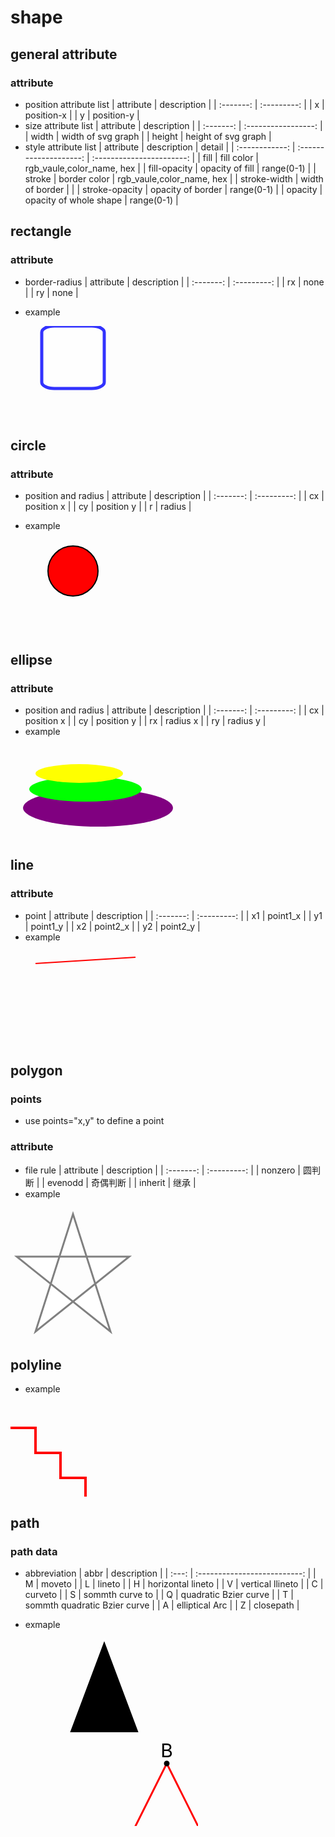<link rel=stylesheet href=style.css>

<h1> shape </h1>

<h2> general attribute </h2>
<h3> attribute </h3>

- position attribute list
    | attribute | description |
    | :-------: | :---------: |
    |     x     | position-x  |
    |     y     | position-y  |
- size attribute list
    | attribute |     description     |
    | :-------: | :-----------------: |
    |   width   | width of svg graph  |
    |  height   | height of svg graph |
- style attribute list
    |   attribute    |      description       |          detail           |
    | :------------: | :--------------------: | :-----------------------: |
    |      fill      |       fill color       | rgb_vaule,color_name, hex |
    |  fill-opacity  |    opacity of fill     |        range(0-1)         |
    |     stroke     |      border color      | rgb_vaule,color_name, hex |
    |  stroke-width  |    width of border     |                           |
    | stroke-opacity |   opacity of border    |        range(0-1)         |
    |    opacity     | opacity of whole shape |        range(0-1)         |

<h2> rectangle </h2>
<h3> attribute </h3>

- border-radius
    | attribute | description |
    | :-------: | :---------: |
    |    rx     |    none     |
    |    ry     |    none     |

- example

<svg xmlns="http://www.w3.org/2000/svg" version="1.1">
  <rect x="50" y="0" rx='20' ry="10" width="100" height="100"
  style="fill:white;stroke:blue;stroke-width:5;opacity:0.8"/>
</svg>

<h2> circle </h2>
<h3> attribute </h3>

- position and radius
    | attribute | description |
    | :-------: | :---------: |
    |    cx     | position x  |
    |    cy     | position y  |
    |     r     |   radius    |

- example

<svg>
  <circle cx="100" cy="50" r="40" stroke="black"
  stroke-width="2" fill="red"/>
</svg>

<h2> ellipse </h2>
<h3> attribute </h3>

- position and radius
    | attribute | description |
    | :-------: | :---------: |
    |    cx     | position x  |
    |    cy     | position y  |
    |    rx     |  radius x   |
    |    ry     |  radius y   |
- example

<svg xmlns="http://www.w3.org/2000/svg" version="1.1">
  <ellipse cx="140" cy="100" rx="120" ry="30" style="fill:purple"/>
  <ellipse cx="120" cy="70" rx="90" ry="20" style="fill:lime"/>
  <ellipse cx="110" cy="45" rx="70" ry="15" style="fill:yellow"/>
</svg>

<h2> line </h2>
<h3> attribute </h3>

- point
    | attribute | description |
    | :-------: | :---------: |
    |    x1     |  point1_x   |
    |    y1     |  point1_y   |
    |    x2     |  point2_x   |
    |    y2     |  point2_y   |
- example

<svg >
  <line x1="40" y1="20" x2="200" y2="10"
  style="stroke:rgb(255,0,0);stroke-width:2"/>
</svg>

<h2> polygon </h2>
<h3> points </h3>

- use points="x,y" to define a point

<h3> attribute </h3>

- file rule
    | attribute | description |
    | :-------: | :---------: |
    |  nonzero  |   圆判断    |
    |  evenodd  |  奇偶判断   |
    |  inherit  |    继承     |
- example
<svg height="210" width="500">
  <polygon points="100,10 40,198 190,78 10,78 160,198"
  style="fill:white;stroke:grey;stroke-width:3;fill-rule:evenodd;" />
</svg>

<h2> polyline </h2>

- example

<svg>
  <polyline points="0,40 40,40 40,80 80,80 80,120 120,120 120,160" style="fill:none;stroke:red;stroke-width:4" />
</svg>

<h2> path </h2>
<h3> path data </h3>

- abbreviation 
  | abbr  |         description          |
  | :---: | :--------------------------: |
  |   M   |            moveto            |
  |   L   |            lineto            |
  |   H   |      horizontal lineto       |
  |   V   |       vertical llineto       |
  |   C   |           curveto            |
  |   S   |       sommth curve to        |
  |   Q   |    quadratic Bzier curve     |
  |   T   | sommth quadratic Bzier curve |
  |   A   |        elliptical Arc        |
  |   Z   |          closepath           |

- exmaple

<svg>
    <path d="M150 0 L75 200 L225 200 Z" stroke="white" stroke-width="3px"/>
</svg>

<svg>
  <path id="lineAB" d="M 100 350 l 150 -300" stroke="red"
  stroke-width="3" fill="none" />
  <path id="lineBC" d="M 250 50 l 150 300" stroke="red"
  stroke-width="3" fill="none" />
  <path d="M 175 200 l 150 0" stroke="green" stroke-width="3"
  fill="none" />
  <path d="M 100 350 q 150 -300 300 0" stroke="blue"
  stroke-width="5" fill="none" />
  <!-- Mark relevant points -->
  <g stroke="black" stroke-width="3" fill="black">
    <circle id="pointA" cx="100" cy="350" r="3" />
    <circle id="pointB" cx="250" cy="50" r="3" />
    <circle id="pointC" cx="400" cy="350" r="3" />
  </g>
  <!-- Label the points -->
  <g font-size="30" font="sans-serif" fill="black" stroke="none"
  text-anchor="middle">
    <text x="100" y="350" dx="-30">A</text>
    <text x="250" y="50" dy="-10">B</text>
    <text x="400" y="350" dx="30">C</text>
  </g>
</svg>